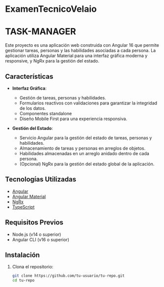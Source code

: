 # ExamenTecnicoVelaio

# TASK-MANAGER

Este proyecto es una aplicación web construida con Angular 16 que permite gestionar tareas, personas y las habilidades asociadas a cada persona. La aplicación utiliza Angular Material para una interfaz gráfica moderna y responsive, y NgRx para la gestión del estado.

## Características

- **Interfaz Gráfica**: 
  - Gestión de tareas, personas y habilidades.
  - Formularios reactivos con validaciones para garantizar la integridad de los datos.
  - Componentes standalone
  - Diseño Mobile First para una experiencia responsiva.

- **Gestión del Estado**:
  - Servicio Angular para la gestión del estado de tareas, personas y habilidades.
  - Almacenamiento de tareas y personas en arreglos de objetos.
  - Habilidades almacenadas en un arreglo anidado dentro de cada persona.
  - (Opcional) NgRx para la gestión del estado global de la aplicación.

## Tecnologías Utilizadas

- [Angular](https://angular.io/)
- [Angular Material](https://material.angular.io/)
- [NgRx](https://ngrx.io/)
- [TypeScript](https://www.typescriptlang.org/)

## Requisitos Previos

- Node.js (v14 o superior)
- Angular CLI (v16 o superior)

## Instalación

1. Clona el repositorio:
   ```bash
   git clone https://github.com/tu-usuario/tu-repo.git
   cd tu-repo

